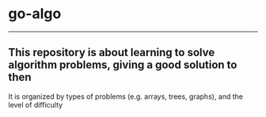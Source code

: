 # go-algo 

---
This repository is about learning to solve algorithm problems, giving a good solution to then
---

It is organized by types of problems (e.g. arrays, trees, graphs), and the level of difficulty
